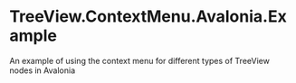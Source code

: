 # TreeView.ContextMenu.Avalonia.Example
An example of using the context menu for different types of TreeView nodes in Avalonia
